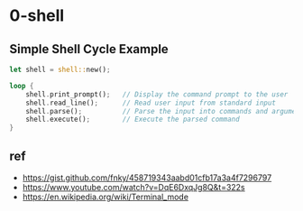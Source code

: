 # 0-shell

## Simple Shell Cycle Example
```rust
let shell = shell::new(); 

loop {
    shell.print_prompt();   // Display the command prompt to the user
    shell.read_line();      // Read user input from standard input
    shell.parse();          // Parse the input into commands and arguments
    shell.execute();        // Execute the parsed command
}
```

## ref
- https://gist.github.com/fnky/458719343aabd01cfb17a3a4f7296797
- https://www.youtube.com/watch?v=DqE6DxqJg8Q&t=322s
- https://en.wikipedia.org/wiki/Terminal_mode

